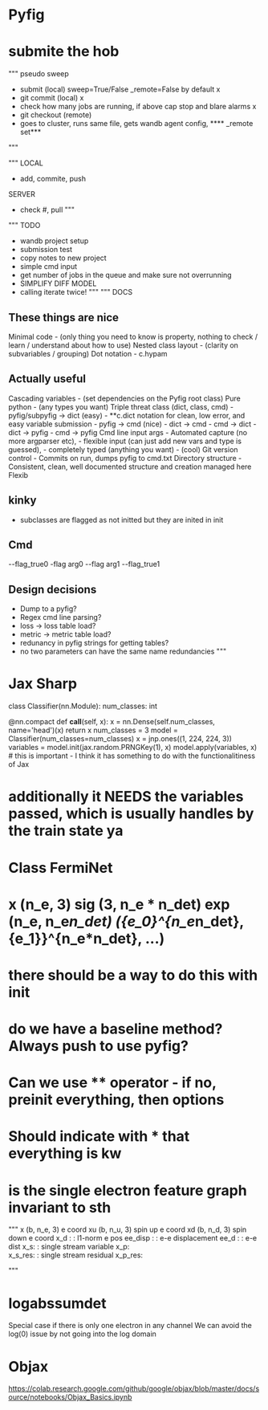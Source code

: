 
# Pyfig

# submite the hob
""" pseudo sweep
- submit (local) sweep=True/False _remote=False by default x
- git commit (local) x
- check how many jobs are running, if above cap stop and blare alarms x
- git checkout (remote) 
- goes to cluster, runs same file, gets wandb agent config, **** _remote set*** 

"""

"""
LOCAL
- add, commite, push

SERVER
- check #, pull 
"""



""" TODO
- wandb project setup
- submission test 
- copy notes to new project
- simple cmd input 
- get number of jobs in the queue and make sure not overrunning
- SIMPLIFY DIFF MODEL
- calling iterate twice!
"""
""" DOCS

## These things are nice
Minimal code 
    - (only thing you need to know is property, nothing to check / learn / understand about how to use)
Nested class layout 
    - (clarity on subvariables / grouping)
Dot notation
    - c.hypam

## Actually useful
Cascading variables 
    - (set dependencies on the Pyfig root class)
Pure python 
    - (any types you want)
Triple threat class (dict, class, cmd)
    - pyfig/subpyfig -> dict (easy)
        - **c.dict notation for clean, low error, and easy variable submission
    - pyfig -> cmd (nice)
    - dict -> cmd
    - cmd -> dict
    - dict -> pyfig
    - cmd -> pyfig
Cmd line input args
    - Automated capture (no more argparser etc), 
    - flexible input (can just add new vars and type is guessed), 
    - completely typed (anything you want)
    - (cool)
Git version control
    - Commits on run, dumps pyfig to cmd.txt
Directory structure
    - Consistent, clean, well documented structure and creation managed here
Flexib

## kinky
- subclasses are flagged as not initted but they are inited in init

## Cmd
--flag_true0 -flag arg0 --flag arg1 --flag_true1

## Design decisions
- Dump to a pyfig? 
- Regex cmd line parsing?
- loss -> loss table load?
- metric -> metric table load? 
- redunancy in pyfig strings for getting tables? 
- no two parameters can have the same name
redundancies
"""

# Jax Sharp
class Classifier(nn.Module):
  num_classes: int

  @nn.compact
  def __call__(self, x):
    x = nn.Dense(self.num_classes, name='head')(x)
    return x
num_classes = 3
model = Classifier(num_classes=num_classes)
x = jnp.ones((1, 224, 224, 3))
variables = model.init(jax.random.PRNGKey(1), x)
model.apply(variables, x) # this is important - I think it has something to do with the functionalitiness of Jax
# additionally it NEEDS the variables passed, which is usually handles by the train state ya


# Class FermiNet


# x (n_e, 3) sig (3, n_e * n_det) exp (n_e, n_e*n_det) ({e_0}^{n_e*n_det}, {e_1}}^{n_e*n_det}, ...)

# there should be a way to do this with init
  # do we have a baseline method? Always push to use pyfig? 
  # Can we use ** operator - if no, preinit everything, then options
  # Should indicate with * that everything is kw 
  # is the single electron feature graph invariant to sth
  """
    x (b, n_e, 3) e coord
    xu (b, n_u, 3) spin up e coord
    xd (b, n_d, 3) spin down e coord
    x_d :   : l1-norm e pos
    ee_disp :       : e-e displacement
    ee_d :       : e-e dist
    x_s:            : single stream variable
    x_p:    
    x_s_res:        : single stream residual 
    x_p_res: 

"""

# logabssumdet

Special case if there is only one electron in any channel
We can avoid the log(0) issue by not going into the log domain


# Objax

https://colab.research.google.com/github/google/objax/blob/master/docs/source/notebooks/Objax_Basics.ipynb
